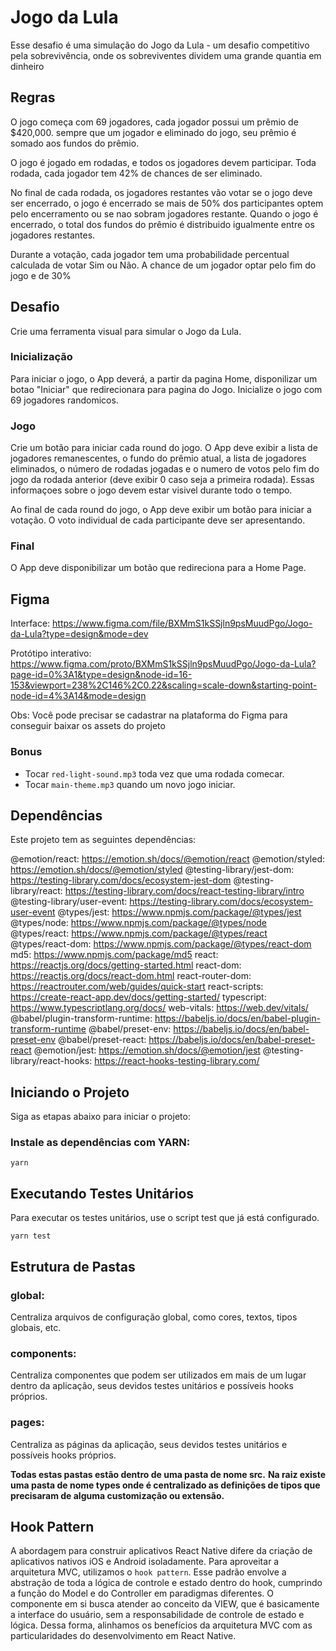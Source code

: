 # Jogo da Lula

Esse desafio é uma simulação do Jogo da Lula - um desafio competitivo pela sobrevivência, onde os sobreviventes dividem uma grande quantia em dinheiro

## Regras

O jogo começa com 69 jogadores, cada jogador possui um prêmio de $420,000. sempre que um jogador e eliminado do jogo, seu prêmio é somado aos fundos do prêmio.

O jogo é jogado em rodadas, e todos os jogadores devem participar. Toda rodada, cada jogador tem 42% de chances de ser eliminado.

No final de cada rodada, os jogadores restantes vão votar se o jogo deve ser encerrado, o jogo é encerrado se mais de 50% dos participantes optem pelo encerramento ou se nao sobram jogadores restante. Quando o jogo é encerrado, o total dos fundos do prêmio é distribuido igualmente entre os jogadores restantes.

Durante a votação, cada jogador tem uma probabilidade percentual calculada de votar Sim ou Não. A chance de um jogador optar pelo fim do jogo e de 30%

## Desafio

Crie uma ferramenta visual para simular o Jogo da Lula.

### Inicialização

Para iniciar o jogo, o App deverá, a partir da pagina Home, disponilizar um botao "Iniciar" que redirecionara para pagina do Jogo. Inicialize o jogo com 69 jogadores randomicos.

### Jogo

Crie um botão para iniciar cada round do jogo. O App deve exibir a lista de jogadores remanescentes, o fundo do prêmio atual, a lista de jogadores eliminados, o número de rodadas jogadas e o numero de votos pelo fim do jogo da rodada anterior (deve exibir 0 caso seja a primeira rodada). Essas informaçoes sobre o jogo devem estar visivel durante todo o tempo.

Ao final de cada round do jogo, o App deve exibir um botão para iniciar a votação. O voto individual de cada participante deve ser apresentando.

### Final

O App deve disponibilizar um botão que redireciona para a Home Page.

## Figma

Interface: https://www.figma.com/file/BXMmS1kSSjln9psMuudPgo/Jogo-da-Lula?type=design&mode=dev

Protótipo interativo: https://www.figma.com/proto/BXMmS1kSSjln9psMuudPgo/Jogo-da-Lula?page-id=0%3A1&type=design&node-id=16-153&viewport=238%2C146%2C0.22&scaling=scale-down&starting-point-node-id=4%3A14&mode=design

Obs: Você pode precisar se cadastrar na plataforma do Figma para conseguir baixar os assets do projeto

### Bonus

- Tocar `red-light-sound.mp3` toda vez que uma rodada comecar.
- Tocar `main-theme.mp3` quando um novo jogo iniciar.

## Dependências

Este projeto tem as seguintes dependências:

@emotion/react: https://emotion.sh/docs/@emotion/react
@emotion/styled: https://emotion.sh/docs/@emotion/styled
@testing-library/jest-dom: https://testing-library.com/docs/ecosystem-jest-dom
@testing-library/react: https://testing-library.com/docs/react-testing-library/intro
@testing-library/user-event: https://testing-library.com/docs/ecosystem-user-event
@types/jest: https://www.npmjs.com/package/@types/jest
@types/node: https://www.npmjs.com/package/@types/node
@types/react: https://www.npmjs.com/package/@types/react
@types/react-dom: https://www.npmjs.com/package/@types/react-dom
md5: https://www.npmjs.com/package/md5
react: https://reactjs.org/docs/getting-started.html
react-dom: https://reactjs.org/docs/react-dom.html
react-router-dom: https://reactrouter.com/web/guides/quick-start
react-scripts: https://create-react-app.dev/docs/getting-started/
typescript: https://www.typescriptlang.org/docs/
web-vitals: https://web.dev/vitals/
@babel/plugin-transform-runtime: https://babeljs.io/docs/en/babel-plugin-transform-runtime
@babel/preset-env: https://babeljs.io/docs/en/babel-preset-env
@babel/preset-react: https://babeljs.io/docs/en/babel-preset-react
@emotion/jest: https://emotion.sh/docs/@emotion/jest
@testing-library/react-hooks: https://react-hooks-testing-library.com/

## Iniciando o Projeto

Siga as etapas abaixo para iniciar o projeto:

### Instale as dependências com YARN:

```
yarn
```

## Executando Testes Unitários

Para executar os testes unitários, use o script test que já está configurado.

```
yarn test
```

## Estrutura de Pastas

### global:

Centraliza arquivos de configuração global, como cores, textos, tipos globais, etc.

### components:

Centraliza componentes que podem ser utilizados em mais de um lugar dentro da aplicação, seus devidos testes unitários e possíveis hooks próprios.

### pages:

Centraliza as páginas da aplicação, seus devidos testes unitários e possíveis hooks próprios.

**Todas estas pastas estão dentro de uma pasta de nome src.**
**Na raiz existe uma pasta de nome types onde é centralizado as definições de tipos que precisaram de alguma customização ou extensão.**

## Hook Pattern

A abordagem para construir aplicativos React Native difere da criação de aplicativos nativos iOS e Android isoladamente. Para aproveitar a arquitetura MVC, utilizamos o `hook pattern`. Esse padrão envolve a abstração de toda a lógica de controle e estado dentro do hook, cumprindo a função do Model e do Controller em paradigmas diferentes.
O componente em si busca atender ao conceito da VIEW, que é basicamente a interface do usuário, sem a responsabilidade de controle de estado e lógica. Dessa forma, alinhamos os benefícios da arquitetura MVC com as particularidades do desenvolvimento em React Native.
